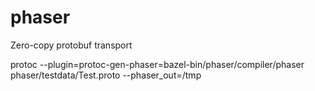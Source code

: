 # phaser
Zero-copy protobuf transport

protoc --plugin=protoc-gen-phaser=bazel-bin/phaser/compiler/phaser phaser/testdata/Test.proto --phaser_out=/tmp


